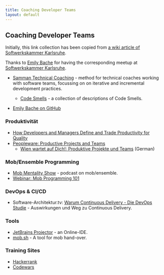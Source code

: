```yaml
---
title: Coaching Developer Teams
layout: default
---
```


## Coaching Developer Teams

Initially, this link collection has been copied from [a wiki article of Softwerkskammer
Karlsruhe](https://www.softwerkskammer.org/wiki/karlsruhe/blog_2022-06-20_technical-coaching-with-the-samman-method-118-treffen-der-softwerkskammer-karlsruhe).

Thanks to [Emily Bache](https://se.linkedin.com/in/emilybache) for having the corresponding
meetup at [Softwerkskammer Karlsruhe](https://www.softwerkskammer.org/wiki/karlsruhe).

* [Samman Technical Coaching](https://sammancoaching.org) - method for technical coaches working with software teams, focussing on on iterative and incremental development practices.
  * [Code Smells](https://sammancoaching.org/reference/code_smells/index.html) - a collection of descriptions of Code Smells.

* [Emily Bache on GitHub](https://github.com/emilybache?tab=repositories)

### Produktivität

* [How Developers and Managers Define and Trade Productivity for Quality](https://arxiv.org/abs/2111.04302v1)
* [Peopleware: Productive Projects and Teams](https://www.amazon.de/Peopleware-Productive-Projects-Teams-3rd/dp/0321934113/)
  * [Wien wartet auf Dich!: Produktive Projekte und Teams](https://www.amazon.de/Wien-wartet-auf-Dich-Produktive/dp/3446438955/) (German)

### Mob/Ensemble Programming

* [Mob Mentality Show](https://www.youtube.com/channel/UCgt1lVMrdwlZKBaerxxp2iQ) - podcast on mob/ensemble.
* [Webinar: Mob Programming 101](https://youtu.be/fdpmfOfd4FY)

### DevOps & CI/CD

* Software-Architektur.tv: [Warum Continuous Delivery - Die DevOps Studie](https://software-architektur.tv/2020/08/14/folge012.html) - Auswirkungen und Weg zu Continuous Delivery.

### Tools

* [JetBrains Projector](https://lp.jetbrains.com/projector/) - an Online-IDE.
* [mob.sh](https://github.com/remotemobprogramming/mob) - A tool for mob hand-over.

### Training Sites

* [Hackerrank](https://hackerrank.com)
* [Codewars](https://codewars.com)
